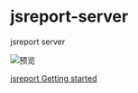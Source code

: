 # jsreport-server
jsreport  server 

![预览](https://jsreport.net/screenshots/studio.png?v=2)

[jsreport Getting started](https://jsreport.net/learn/get-started)
